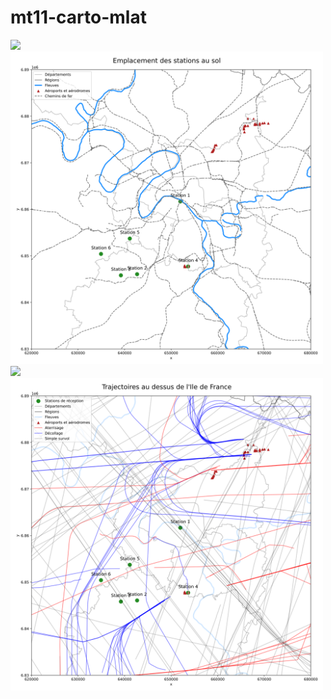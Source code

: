 # mt11-carto-mlat

<img src="img/france_aero.svg?raw=true" width="500">
<img src="img/stations.svg?raw=true" width="500">
<img src="img/trajectoires_france.svg?raw=true" width="500">
<img src="img/trajectoires_paris.svg?raw=true" width="500">
